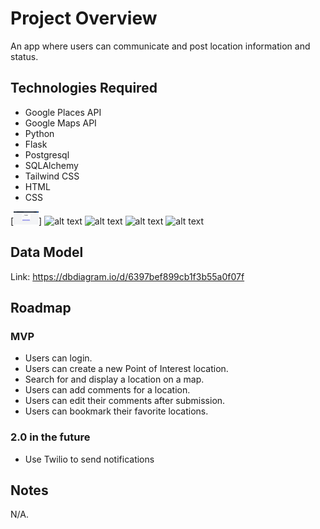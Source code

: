 # Project Overview

An app where users can communicate and post location information and status.

## Technologies Required

- Google Places API
- Google Maps API
- Python
- Flask
- Postgresql
- SQLAlchemy
- Tailwind CSS
- HTML
- CSS

[<img alt="alt_text" width="40px" src="static/img/login.png" />]
![alt text](https://github.com/benong777/capstone/tree/main/static/img/login.png)
![alt text](https://github.com/benong777/capstone/tree/main/static/img/homepage.png)
![alt text](https://github.com/benong777/capstone/tree/main/static/img/bookmark.png)
![alt text](https://github.com/benong777/capstone/tree/main/static/img/comments.png)


## Data Model

Link: https://dbdiagram.io/d/6397bef899cb1f3b55a0f07f

## Roadmap

### MVP

- Users can login.
- Users can create a new Point of Interest location.
- Search for and display a location on a map.
- Users can add comments for a location.
- Users can edit their comments after submission.
- Users can bookmark their favorite locations.

### 2.0 in the future

- Use Twilio to send notifications

## Notes

N/A.
